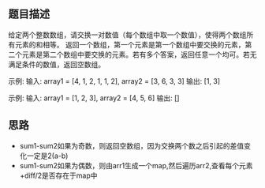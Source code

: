 ## 题目描述

给定两个整数数组，请交换一对数值（每个数组中取一个数值），使得两个数组所有元素的和相等。
返回一个数组，第一个元素是第一个数组中要交换的元素，第二个元素是第二个数组中要交换的元素。若有多个答案，返回任意一个均可。若无满足条件的数值，返回空数组。

示例:
输入: array1 = [4, 1, 2, 1, 1, 2], array2 = [3, 6, 3, 3]
输出: [1, 3]

示例:
输入: array1 = [1, 2, 3], array2 = [4, 5, 6]
输出: []

## 思路

+ sum1-sum2如果为奇数，则返回空数组，因为交换两个数之后引起的差值变化一定是2(a-b)
+ sum1-sum2如果为偶数，则由arr1生成一个map,然后遍历arr2,查看每个元素+diff/2是否存在于map中